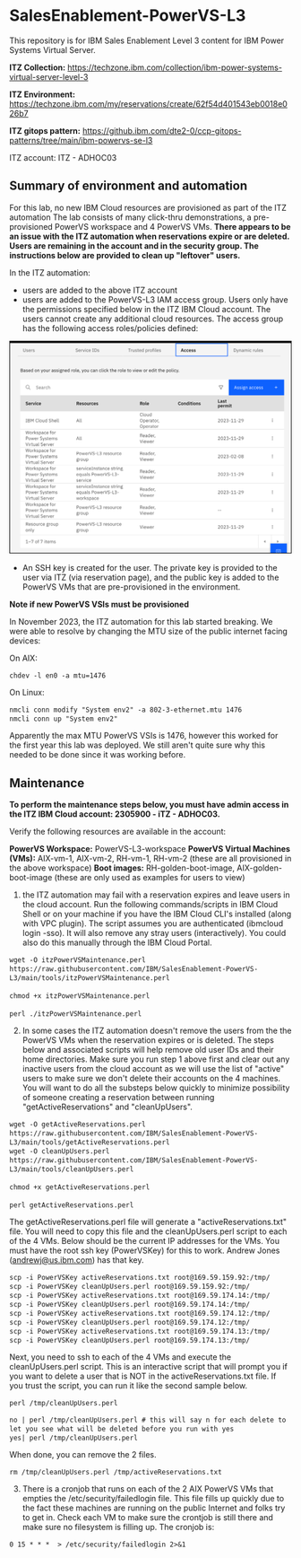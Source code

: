 # SalesEnablement-PowerVS-L3
This repository is for IBM Sales Enablement Level 3 content for IBM Power Systems Virtual Server.

**ITZ Collection:** https://techzone.ibm.com/collection/ibm-power-systems-virtual-server-level-3

**ITZ Environment:** https://techzone.ibm.com/my/reservations/create/62f54d401543eb0018e026b7

**ITZ gitops pattern:** https://github.ibm.com/dte2-0/ccp-gitops-patterns/tree/main/ibm-powervs-se-l3

ITZ account: ITZ - ADHOC03

## Summary of environment and automation

For this lab, no new IBM Cloud resources are provisioned as part of the ITZ automation The lab consists of many click-thru demonstrations, a pre-provisioned PowerVS workspace and 4 PowerVS VMs. **There appears to be an issue with the ITZ automation when reservations expire or are deleted. Users are remaining in the account and in the security group. The instructions below are provided to clean up "leftover" users.**

In the ITZ automation:

- users are added to the above ITZ account
- users are added to the PowerVS-L3 IAM access group. Users only have the permissions specified below in the ITZ IBM Cloud account. The users cannot create any additional cloud resources. The access group has the following access roles/policies defined:

![](_attachments/PowerVS-L3-accessgroup.png)

- An SSH key is created for the user. The private key is provided to the user via ITZ (via reservation page), and the public key is added to the PowerVS VMs that are pre-provisioned in the environment.

**Note if new PowerVS VSIs must be provisioned**  

In November 2023, the ITZ automation for this lab started breaking. We were able to resolve by changing the MTU size of the public internet facing devices:

On AIX:
```
chdev -l en0 -a mtu=1476
```
On Linux:

```
nmcli conn modify "System env2" -a 802-3-ethernet.mtu 1476
nmcli conn up "System env2"
```
Apparently the max MTU PowerVS VSIs is 1476, however this worked for the first year this lab was deployed. We still aren't quite sure why this needed to be done since it was working before.

## Maintenance

**To perform the maintenance steps below, you must have admin access in the ITZ IBM Cloud account: 2305900 - iTZ - ADHOC03.**

Verify the following resources are available in the account:

**PowerVS Workspace:** PowerVS-L3-workspace
**PowerVS Virtual Machines (VMs):** AIX-vm-1, AIX-vm-2, RH-vm-1, RH-vm-2 (these are all provisioned in the above workspace)
**Boot images:** RH-golden-boot-image, AIX-golden-boot-image (these are only used as examples for users to view)

1. the ITZ automation may fail with a reservation expires and leave users in the cloud account. Run the following commands/scripts in IBM Cloud Shell or on your machine if you have the IBM Cloud CLI's installed (along with VPC plugin). The script assumes you are authenticated (ibmcloud login -sso). It will also remove any stray users (interactively). You could also do this manually through the IBM Cloud Portal.

```
wget -O itzPowerVSMaintenance.perl https://raw.githubusercontent.com/IBM/SalesEnablement-PowerVS-L3/main/tools/itzPowerVSMaintenance.perl

chmod +x itzPowerVSMaintenance.perl

perl ./itzPowerVSMaintenance.perl
```



2. In some cases the ITZ automation doesn't remove the users from the the PowerVS VMs when the reservation expires or is deleted. The steps below and associated scripts will help remove old user IDs and their home directories. Make sure you run step 1 above first and clear out any inactive users from the cloud account as we will use the list of "active" users to make sure we don't delete their accounts on the 4 machines. You will want to do all the substeps below quickly to minimize possibility of someone creating a reservation between running "getActiveReservations" and "cleanUpUsers".

```
wget -O getActiveReservations.perl https://raw.githubusercontent.com/IBM/SalesEnablement-PowerVS-L3/main/tools/getActiveReservations.perl
wget -O cleanUpUsers.perl https://raw.githubusercontent.com/IBM/SalesEnablement-PowerVS-L3/main/tools/cleanUpUsers.perl

chmod +x getActiveReservations.perl

perl getActiveReservations.perl
```

The getActiveReservations.perl file will generate a "activeReservations.txt" file. 
You will need to copy this file and the cleanUpUsers.perl script to each of the 4 VMs. Below should be the current IP addresses for the VMs.
You must have the root ssh key (PowerVSKey) for this to work. Andrew Jones (andrewj@us.ibm.com) has that key.

```
scp -i PowerVSKey activeReservations.txt root@169.59.159.92:/tmp/
scp -i PowerVSKey cleanUpUsers.perl root@169.59.159.92:/tmp/
scp -i PowerVSKey activeReservations.txt root@169.59.174.14:/tmp/
scp -i PowerVSKey cleanUpUsers.perl root@169.59.174.14:/tmp/
scp -i PowerVSKey activeReservations.txt root@169.59.174.12:/tmp/
scp -i PowerVSKey cleanUpUsers.perl root@169.59.174.12:/tmp/
scp -i PowerVSKey activeReservations.txt root@169.59.174.13:/tmp/
scp -i PowerVSKey cleanUpUsers.perl root@169.59.174.13:/tmp/
```

Next, you need to ssh to each of the 4 VMs and execute the cleanUpUsers.perl script. This is an interactive script that will prompt you if you
want to delete a user that is NOT in the activeReservations.txt file. If you trust the script, you can run it like the second sample below.

```
perl /tmp/cleanUpUsers.perl
```

```
no | perl /tmp/cleanUpUsers.perl # this will say n for each delete to let you see what will be deleted before you run with yes
yes| perl /tmp/cleanUpUsers.perl
```

When done, you can remove the 2 files.

```
rm /tmp/cleanUpUsers.perl /tmp/activeReservations.txt
```

3. There is a cronjob that runs on each of the 2 AIX PowerVS VMs that empties the /etc/security/failedlogin file. This file fills up quickly due to the fact these machines are running on the public Internet and folks try to get in. Check each VM to make sure the crontjob is still there and make sure no filesystem is filling up.  The cronjob is:

```
0 15 * * *  > /etc/security/failedlogin 2>&1
```
